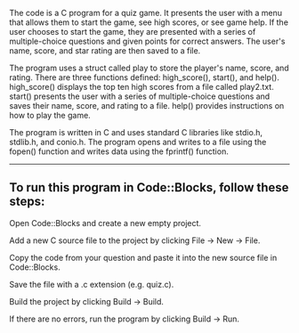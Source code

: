 The code is a C program for a quiz game. It presents the user with a menu that allows them to start the game, see high scores, or see game help. If the user chooses to start the game, they are presented with a series of multiple-choice questions and given points for correct answers. The user's name, score, and star rating are then saved to a file.

The program uses a struct called play to store the player's name, score, and rating. There are three functions defined: high_score(), start(), and help(). high_score() displays the top ten high scores from a file called play2.txt. start() presents the user with a series of multiple-choice questions and saves their name, score, and rating to a file. help() provides instructions on how to play the game.

The program is written in C and uses standard C libraries like stdio.h, stdlib.h, and conio.h. The program opens and writes to a file using the fopen() function and writes data using the fprintf() function.

-------------------------------------------------------------------------------------------------------------------------------

To run this program in Code::Blocks, follow these steps:
-
Open Code::Blocks and create a new empty project.

Add a new C source file to the project by clicking File -> New -> File.

Copy the code from your question and paste it into the new source file in Code::Blocks.

Save the file with a .c extension (e.g. quiz.c).

Build the project by clicking Build -> Build.

If there are no errors, run the program by clicking Build -> Run.

